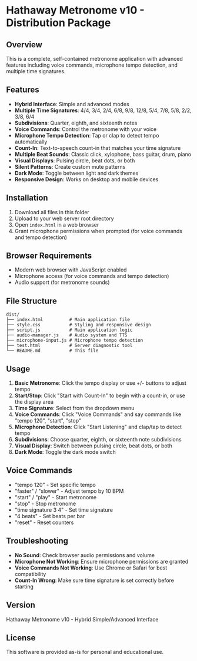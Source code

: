 # Hathaway Metronome v10 - Distribution Package

## Overview
This is a complete, self-contained metronome application with advanced features including voice commands, microphone tempo detection, and multiple time signatures.

## Features
- **Hybrid Interface**: Simple and advanced modes
- **Multiple Time Signatures**: 4/4, 3/4, 2/4, 6/8, 9/8, 12/8, 5/4, 7/8, 5/8, 2/2, 3/8, 6/4
- **Subdivisions**: Quarter, eighth, and sixteenth notes
- **Voice Commands**: Control the metronome with your voice
- **Microphone Tempo Detection**: Tap or clap to detect tempo automatically
- **Count-In**: Text-to-speech count-in that matches your time signature
- **Multiple Beat Sounds**: Classic click, xylophone, bass guitar, drum, piano
- **Visual Displays**: Pulsing circle, beat dots, or both
- **Silent Patterns**: Create custom mute patterns
- **Dark Mode**: Toggle between light and dark themes
- **Responsive Design**: Works on desktop and mobile devices

## Installation
1. Download all files in this folder
2. Upload to your web server root directory
3. Open `index.html` in a web browser
4. Grant microphone permissions when prompted (for voice commands and tempo detection)

## Browser Requirements
- Modern web browser with JavaScript enabled
- Microphone access (for voice commands and tempo detection)
- Audio support (for metronome sounds)

## File Structure
```
dist/
├── index.html          # Main application file
├── style.css           # Styling and responsive design
├── script.js           # Main application logic
├── audio-manager.js    # Audio system and TTS
├── microphone-input.js # Microphone tempo detection
├── test.html           # Server diagnostic tool
└── README.md           # This file
```

## Usage
1. **Basic Metronome**: Click the tempo display or use +/- buttons to adjust tempo
2. **Start/Stop**: Click "Start with Count-In" to begin with a count-in, or use the display area
3. **Time Signature**: Select from the dropdown menu
4. **Voice Commands**: Click "Voice Commands" and say commands like "tempo 120", "start", "stop"
5. **Microphone Detection**: Click "Start Listening" and clap/tap to detect tempo
6. **Subdivisions**: Choose quarter, eighth, or sixteenth note subdivisions
7. **Visual Display**: Switch between pulsing circle, beat dots, or both
8. **Dark Mode**: Toggle the dark mode switch

## Voice Commands
- "tempo 120" - Set specific tempo
- "faster" / "slower" - Adjust tempo by 10 BPM
- "start" / "play" - Start metronome
- "stop" - Stop metronome
- "time signature 3 4" - Set time signature
- "4 beats" - Set beats per bar
- "reset" - Reset counters

## Troubleshooting
- **No Sound**: Check browser audio permissions and volume
- **Microphone Not Working**: Ensure microphone permissions are granted
- **Voice Commands Not Working**: Use Chrome or Safari for best compatibility
- **Count-In Wrong**: Make sure time signature is set correctly before starting

## Version
Hathaway Metronome v10 - Hybrid Simple/Advanced Interface

## License
This software is provided as-is for personal and educational use.